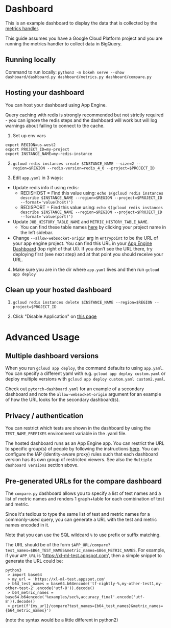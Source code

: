 # Dashboard

This is an example dashboard to display the data that is collected by the [metrics handler](../metrics_handler).

This guide assumes you have a Google Cloud Platform project and you are running the metrics handler to collect data in BigQuery.

## Running locally

Command to run locally: `python3 -m bokeh serve --show dashboard/dashboard.py dashboard/metrics.py dashboard/compare.py`


## Hosting your dashboard

You can host your dashboard using App Engine.

Query caching with redis is strongly recommended but not strictly required - you can ignore the redis steps and the dashboard will work but will log warnings about failing to connect to the cache.

1. Set up env vars
```
export REGION=us-west2
export PROJECT_ID=my-project
export INSTANCE_NAME=my-redis-instance
```

2. `gcloud redis instances create $INSTANCE_NAME --size=2 --region=$REGION --redis-version=redis_4_0 --project=$PROJECT_ID`

3. Edit `app.yaml` in 3 ways:
  * Update redis info if using redis:
    * REDISHOST = Find this value using: `echo $(gcloud redis instances describe $INSTANCE_NAME --region=$REGION --project=$PROJECT_ID --format='value(host)')`
    * REDISPORT = Find this value using: `echo $(gcloud redis instances describe $INSTANCE_NAME --region=$REGION --project=$PROJECT_ID --format='value(port)')`
  * Update `JOB_HISTORY_TABLE_NAME` and `METRIC_HISTORY_TABLE_NAME`.
    * You can find these table names [here](https://console.cloud.google.com/bigquery) by clicking your project name in the left sidebar.
  * Change `--allow-websocket-origin` arg in `entrypoint` to be the URL of your app engine project. You can find this URL in your [App Engine Dashboard](https://console.cloud.google.com/appengine) (top right of that UI). If you don’t see the URL there, try deploying first (see next step) and at that point you should receive your URL.

4. Make sure you are in the dir where `app.yaml` lives and then run `gcloud app deploy`


## Clean up your hosted dashboard

1. `gcloud redis instances delete $INSTANCE_NAME --region=$REGION --project=$PROJECT_ID`

2. Click "Disable Application" on [this page](https://console.cloud.google.com/appengine/settings)

# Advanced Usage

## Multiple dashboard versions

When you run `gcloud app deploy`, the command defaults to using `app.yaml`. You can specify a different yaml with e.g. `gcloud app deploy custom.yaml` or deploy multiple versions with `gcloud app deploy custom.yaml custom2.yaml`.

Check out `pytorch-dashboard.yaml` for an example of a secondary dashboard and note the `allow-websocket-origin` argument for an example of how the URL looks for the secondary dashboard(s).

## Privacy / authentication

You can restrict which tests are shown in the dashboard by using the `TEST_NAME_PREFIXES` environment variable in the .yaml file.

The hosted dashboard runs as an App Engine app. You can restrict the URL to specific group(s) of people by following the instructions [here](https://cloud.google.com/iap/docs/app-engine-quickstart). You can configure the IAP (identity-aware proxy) rules such that each dashboard version has its own group of restricted viewers. See also the `Multiple dashboard versions` section above.

## Pre-generated URLs for the compare dashboard

The `compare.py` dashboard allows you to specify a list of test names and a list of metric names and renders 1 graph+table for each combination of test and metric.

Since it's tedious to type the same list of test and metric names for a commonly-used query, you can generate a URL with the test and metric names encoded in it.

Note that you can use the SQL wildcard `%` to use prefix or suffix matching.

The URL should be of the form `$APP_URL/compare?test_names=$B64_TEST_NAMES&metric_names=$B64_METRIC_NAMES`. For example, if your `APP_URL` is 'https://xl-ml-test.appspot.com', then a simple snippet to generate the URL could be:

```
python3
 > import base64
 > my_url = 'https://xl-ml-test.appspot.com'
 > b64_test_names = base64.b64encode('tf-nightly-%,my-other-test1,my-other-test-2'.encode('utf-8')).decode()
 > b64_metric_names = base64.b64encode('%examples/sec%,accuracy_final'.encode('utf-8')).decode()
 > print(f'{my_url}/compare?test_names={b64_test_names}&metric_names={b64_metric_names}')
```
(note the syntax would be a little different in python2)
